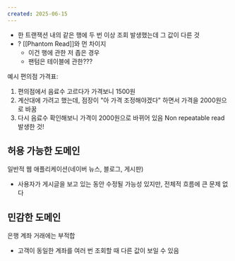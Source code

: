 ```yaml
---
created: 2025-06-15
---
```

- 한 트랜잭션 내의 같은 행에 두 번 이상 조회 발생했는데 그 값이 다른 것
- ? [[Phantom Read]]와 먼 차이지
	- 이건 행에 관한 저 좁은 경우
	- 팬텀은 테이블에 관한???

예시 편의점 가격표:
1. 편의점에서 음료수 고르다가 가격보니 1500원
2. 계산대에 가려고 했는데, 점장이 "아 가격 조정해야겠다" 하면서 가격을 2000원으로 바꿈
3. 다시 음료수 확인해보니 가격이 2000원으로 바뀌어 있음
Non repeatable read 발생한 것!

## 허용 가능한 도메인
일반적 웹 애플리케이션(네이버 뉴스, 블로그, 게시판)
- 사용자가 게시글을 보고 있는 동안 수정될 가능성 있지만, 전체적 흐름에 큰 문제 없다
## 민감한 도메인
은행 계좌 거래에는 부적합
- 고객이 동일한 계좌를 여러 번 조회할 때 다른 값이 보일 수 있음